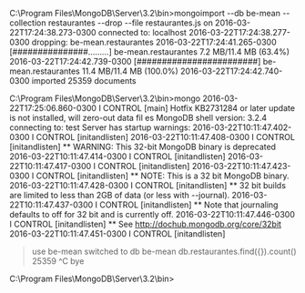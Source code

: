 
C:\Program Files\MongoDB\Server\3.2\bin>mongoimport --db be-mean --collection restaurantes --drop --file restaurantes.js
on
2016-03-22T17:24:38.273-0300    connected to: localhost
2016-03-22T17:24:38.277-0300    dropping: be-mean.restaurantes
2016-03-22T17:24:41.265-0300    [###############.........] be-mean.restaurantes 7.2 MB/11.4 MB (63.4%)
2016-03-22T17:24:42.739-0300    [########################] be-mean.restaurantes 11.4 MB/11.4 MB (100.0%)
2016-03-22T17:24:42.740-0300    imported 25359 documents

C:\Program Files\MongoDB\Server\3.2\bin>mongo
2016-03-22T17:25:06.860-0300 I CONTROL  [main] Hotfix KB2731284 or later update is not installed, will zero-out data fil
es
MongoDB shell version: 3.2.4
connecting to: test
Server has startup warnings:
2016-03-22T10:11:47.402-0300 I CONTROL  [initandlisten]
2016-03-22T10:11:47.408-0300 I CONTROL  [initandlisten] ** WARNING: This 32-bit MongoDB binary is deprecated
2016-03-22T10:11:47.414-0300 I CONTROL  [initandlisten]
2016-03-22T10:11:47.417-0300 I CONTROL  [initandlisten]
2016-03-22T10:11:47.423-0300 I CONTROL  [initandlisten] ** NOTE: This is a 32 bit MongoDB binary.
2016-03-22T10:11:47.428-0300 I CONTROL  [initandlisten] **       32 bit builds are limited to less than 2GB of data (or
less with --journal).
2016-03-22T10:11:47.437-0300 I CONTROL  [initandlisten] **       Note that journaling defaults to off for 32 bit and is
currently off.
2016-03-22T10:11:47.446-0300 I CONTROL  [initandlisten] **       See http://dochub.mongodb.org/core/32bit
2016-03-22T10:11:47.451-0300 I CONTROL  [initandlisten]
> use be-mean
switched to db be-mean
> db.restaurantes.find({}).count()
25359
> ^C
bye

C:\Program Files\MongoDB\Server\3.2\bin>